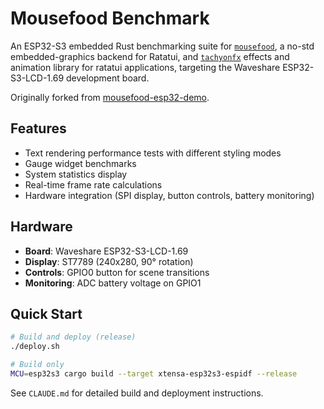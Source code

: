 # Mousefood Benchmark

An ESP32-S3 embedded Rust benchmarking suite for [`mousefood`](https://github.com/j-g00da/mousefood), a no-std embedded-graphics backend for Ratatui, and [`tachyonfx`](https://github.com/junkdog/tachyonfx) effects and animation library for ratatui applications, targeting the Waveshare ESP32-S3-LCD-1.69 development board.

Originally forked from [mousefood-esp32-demo](https://github.com/j-g00da/mousefood-esp32-demo).

## Features

- Text rendering performance tests with different styling modes
- Gauge widget benchmarks  
- System statistics display
- Real-time frame rate calculations
- Hardware integration (SPI display, button controls, battery monitoring)

## Hardware

- **Board**: Waveshare ESP32-S3-LCD-1.69
- **Display**: ST7789 (240x280, 90° rotation)
- **Controls**: GPIO0 button for scene transitions
- **Monitoring**: ADC battery voltage on GPIO1

## Quick Start

```bash
# Build and deploy (release)
./deploy.sh

# Build only
MCU=esp32s3 cargo build --target xtensa-esp32s3-espidf --release
```

See `CLAUDE.md` for detailed build and deployment instructions.